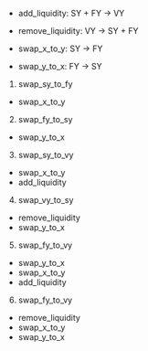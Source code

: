 


- add_liquidity: SY + FY -> VY

- remove_liquidity: VY -> SY + FY

- swap_x_to_y: SY -> FY

- swap_y_to_x: FY -> SY


1) swap_sy_to_fy
  - swap_x_to_y

2) swap_fy_to_sy
  - swap_y_to_x

3) swap_sy_to_vy
  - swap_x_to_y
  - add_liquidity

4) swap_vy_to_sy
  - remove_liquidity
  - swap_y_to_x

5) swap_fy_to_vy
  - swap_y_to_x
  - swap_x_to_y
  - add_liquidity

6) swap_fy_to_vy
  - remove_liquidity
  - swap_x_to_y
  - swap_y_to_x
